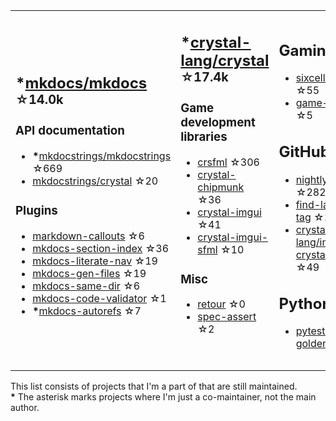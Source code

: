 <table><tr><td>

## **\***[mkdocs/mkdocs](https://github.com/mkdocs/mkdocs) <sup>☆14.0k</sup>

### API documentation

* **\***[mkdocstrings/mkdocstrings](https://github.com/mkdocstrings/mkdocstrings) ☆669
* [mkdocstrings/crystal](https://github.com/mkdocstrings/crystal) ☆20

### Plugins

* [markdown-callouts](https://github.com/oprypin/markdown-callouts) ☆6
* [mkdocs-section-index](https://github.com/oprypin/mkdocs-section-index) ☆36
* [mkdocs-literate-nav](https://github.com/oprypin/mkdocs-literate-nav) ☆19
* [mkdocs-gen-files](https://github.com/oprypin/mkdocs-gen-files) ☆19
* [mkdocs-same-dir](https://github.com/oprypin/mkdocs-same-dir) ☆6
* [mkdocs-code-validator](https://github.com/oprypin/mkdocs-code-validator) ☆1
* **\***[mkdocs-autorefs](https://github.com/mkdocstrings/autorefs) ☆7

</td><td>

## **\***[crystal-lang/crystal](https://github.com/crystal-lang/crystal) <sup>☆17.4k</sup>

### Game development libraries

* [crsfml](https://github.com/oprypin/crsfml) ☆306
* [crystal-chipmunk](https://github.com/oprypin/crystal-chipmunk) ☆36
* [crystal-imgui](https://github.com/oprypin/crystal-imgui) ☆41
* [crystal-imgui-sfml](https://github.com/oprypin/crystal-imgui-sfml) ☆10

### Misc

* [retour](https://github.com/oprypin/retour) ☆0
* [spec-assert](https://github.com/oprypin/spec-assert) ☆2
  
&nbsp;

</td><td>

## Gaming

* [sixcells](https://github.com/oprypin/sixcells) ☆55
* [game-bots](https://github.com/oprypin/game-bots) ☆5

## GitHub

* [nightly.link](https://github.com/oprypin/nightly.link) ☆282
* [find-latest-tag](https://github.com/oprypin/find-latest-tag) ☆15
* [crystal-lang/install-crystal](https://github.com/crystal-lang/install-crystal) ☆49

## Python

* [pytest-golden](https://github.com/oprypin/pytest-golden) ☆4

</tr></table>

This list consists of projects that I'm a part of that are still maintained.  
**\*** The asterisk marks projects where I'm just a co-maintainer, not the main author.
